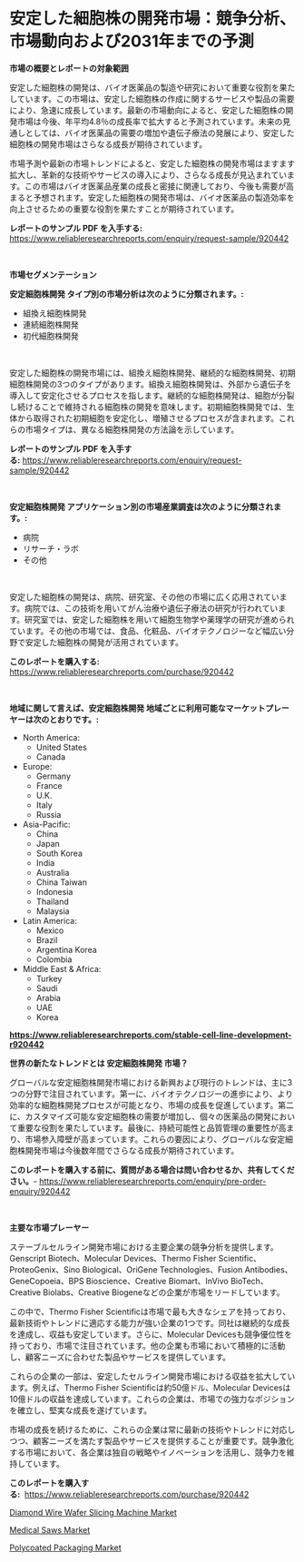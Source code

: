 <p><h1>安定した細胞株の開発市場：競争分析、市場動向および2031年までの予測</h1></p><p><strong>市場の概要とレポートの対象範囲</strong></p>
<p><p>安定した細胞株の開発は、バイオ医薬品の製造や研究において重要な役割を果たしています。この市場は、安定した細胞株の作成に関するサービスや製品の需要により、急速に成長しています。最新の市場動向によると、安定した細胞株の開発市場は今後、年平均4.8％の成長率で拡大すると予測されています。未来の見通しとしては、バイオ医薬品の需要の増加や遺伝子療法の発展により、安定した細胞株の開発市場はさらなる成長が期待されています。</p><p>市場予測や最新の市場トレンドによると、安定した細胞株の開発市場はますます拡大し、革新的な技術やサービスの導入により、さらなる成長が見込まれています。この市場はバイオ医薬品産業の成長と密接に関連しており、今後も需要が高まると予想されます。安定した細胞株の開発市場は、バイオ医薬品の製造効率を向上させるための重要な役割を果たすことが期待されています。</p></p>
<p><strong>レポートのサンプル PDF を入手する:</strong> <a href="https://www.reliableresearchreports.com/enquiry/request-sample/920442">https://www.reliableresearchreports.com/enquiry/request-sample/920442</a></p>
<p>&nbsp;</p>
<p><strong>市場セグメンテーション</strong></p>
<p><strong>安定細胞株開発 タイプ別の市場分析は次のように分類されます。:</strong></p>
<p><ul><li>組換え細胞株開発</li><li>連続細胞株開発</li><li>初代細胞株開発</li></ul></p>
<p>&nbsp;</p>
<p><p>安定した細胞株の開発市場には、組換え細胞株開発、継続的な細胞株開発、初期細胞株開発の3つのタイプがあります。組換え細胞株開発は、外部から遺伝子を導入して安定化させるプロセスを指します。継続的な細胞株開発は、細胞が分裂し続けることで維持される細胞株の開発を意味します。初期細胞株開発では、生体から取得された初期細胞を安定化し、増殖させるプロセスが含まれます。これらの市場タイプは、異なる細胞株開発の方法論を示しています。</p></p>
<p><strong>レポートのサンプル PDF を入手する:</strong>&nbsp;<a href="https://www.reliableresearchreports.com/enquiry/request-sample/920442">https://www.reliableresearchreports.com/enquiry/request-sample/920442</a></p>
<p>&nbsp;</p>
<p><strong> 安定細胞株開発 アプリケーション別の市場産業調査は次のように分類されます。:</strong></p>
<p><ul><li>病院</li><li>リサーチ・ラボ</li><li>その他</li></ul></p>
<p>&nbsp;</p>
<p><p>安定した細胞株の開発は、病院、研究室、その他の市場に広く応用されています。病院では、この技術を用いてがん治療や遺伝子療法の研究が行われています。研究室では、安定した細胞株を用いて細胞生物学や薬理学の研究が進められています。その他の市場では、食品、化粧品、バイオテクノロジーなど幅広い分野で安定した細胞株の開発が活用されています。</p></p>
<p><strong>このレポートを購入する:</strong>&nbsp; <a href="https://www.reliableresearchreports.com/purchase/920442">https://www.reliableresearchreports.com/purchase/920442</a></p>
<p>&nbsp;</p>
<p><strong>地域に関して言えば、安定細胞株開発 地域ごとに利用可能なマーケットプレーヤーは次のとおりです。:</strong></p>
<p><ul>
    <li>
        North America:
        <ul>
            <li>United States</li>
            <li>Canada</li>
        </ul>
    </li>
    <li>
        Europe:
        <ul>
            <li>Germany</li>
            <li>France</li>
            <li>U.K.</li>
            <li>Italy</li>
            <li>Russia</li>
        </ul>
    </li>
    <li>
        Asia-Pacific:
        <ul>
            <li>China</li>
            <li>Japan</li>
            <li>South Korea</li>
            <li>India</li>
            <li>Australia</li>
            <li>China Taiwan</li>
            <li>Indonesia</li>
            <li>Thailand</li>
            <li>Malaysia</li>
        </ul>
    </li>
    <li>
        Latin America:
        <ul>
            <li>Mexico</li>
            <li>Brazil</li>
            <li>Argentina Korea</li>
            <li>Colombia</li>
        </ul>
    </li>
    <li>
        Middle East & Africa:
        <ul>
            <li>Turkey</li>
            <li>Saudi</li>
            <li>Arabia</li>
            <li>UAE</li>
            <li>Korea</li>
        </ul>
    </li>
    </ul></p>
<p><strong><a href="https://www.reliableresearchreports.com/stable-cell-line-development-r920442">https://www.reliableresearchreports.com/stable-cell-line-development-r920442</a></strong>&nbsp;</p>
<p><strong>世界の新たなトレンドとは 安定細胞株開発 市場？</strong></p>
<p><p>グローバルな安定細胞株開発市場における新興および現行のトレンドは、主に3つの分野で注目されています。第一に、バイオテクノロジーの進歩により、より効率的な細胞株開発プロセスが可能となり、市場の成長を促進しています。第二に、カスタマイズ可能な安定細胞株の需要が増加し、個々の医薬品の開発において重要な役割を果たしています。最後に、持続可能性と品質管理の重要性が高まり、市場参入障壁が高まっています。これらの要因により、グローバルな安定細胞株開発市場は今後数年間でさらなる成長が期待されています。</p></p>
<p><strong>このレポートを購入する前に、質問がある場合は問い合わせるか、共有してください。</strong>- <a href="https://www.reliableresearchreports.com/enquiry/pre-order-enquiry/920442">https://www.reliableresearchreports.com/enquiry/pre-order-enquiry/920442</a></p>
<p>&nbsp;</p>
<p><strong>主要な市場プレーヤー</strong></p>
<p><p>ステーブルセルライン開発市場における主要企業の競争分析を提供します。Genscript Biotech、Molecular Devices、Thermo Fisher Scientific、ProteoGenix、Sino Biological、OriGene Technologies、Fusion Antibodies、GeneCopoeia、BPS Bioscience、Creative Biomart、InVivo BioTech、Creative Biolabs、Creative Biogeneなどの企業が市場をリードしています。</p><p>この中で、Thermo Fisher Scientificは市場で最も大きなシェアを持っており、最新技術やトレンドに適応する能力が強い企業の1つです。同社は継続的な成長を達成し、収益も安定しています。さらに、Molecular Devicesも競争優位性を持っており、市場で注目されています。他の企業も市場において積極的に活動し、顧客ニーズに合わせた製品やサービスを提供しています。</p><p>これらの企業の一部は、安定したセルライン開発市場における収益を拡大しています。例えば、Thermo Fisher Scientificは約50億ドル、Molecular Devicesは10億ドルの収益を達成しています。これらの企業は、市場での強力なポジションを確立し、堅実な成長を遂げています。</p><p>市場の成長を続けるために、これらの企業は常に最新の技術やトレンドに対応しつつ、顧客ニーズを満たす製品やサービスを提供することが重要です。競争激化する市場において、各企業は独自の戦略やイノベーションを活用し、競争力を維持しています。</p></p>
<p><strong>このレポートを購入する:</strong>&nbsp;&nbsp;<a href="https://www.reliableresearchreports.com/purchase/920442">https://www.reliableresearchreports.com/purchase/920442</a></p>
<p><p><a href="https://www.linkedin.com/pulse/decoding-diamond-wire-wafer-slicing-machine-market-deep-dive-dna8e?trackingId=AQEnb%2FggVv11L2GOgiPTTw%3D%3D">Diamond Wire Wafer Slicing Machine Market</a></p><p><a href="https://www.linkedin.com/pulse/medical-saws-market-insight-trends-growth-forecasted-from-srmye?trackingId=U3qKGBDG8AYAFzDvQBBh8A%3D%3D">Medical Saws Market</a></p><p><a href="https://www.linkedin.com/pulse/polycoated-packaging-market-size-reflecting-forecast-till-2031-hagte?trackingId=Mfrc0qKbLsIeTtSHAigH9A%3D%3D">Polycoated Packaging Market</a></p></p>